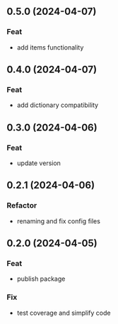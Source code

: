 ## 0.5.0 (2024-04-07)

### Feat

- add items functionality

## 0.4.0 (2024-04-07)

### Feat

- add dictionary compatibility

## 0.3.0 (2024-04-06)

### Feat

- update version

## 0.2.1 (2024-04-06)

### Refactor

- renaming and fix config files

## 0.2.0 (2024-04-05)

### Feat

- publish package

### Fix

- test coverage and simplify code
